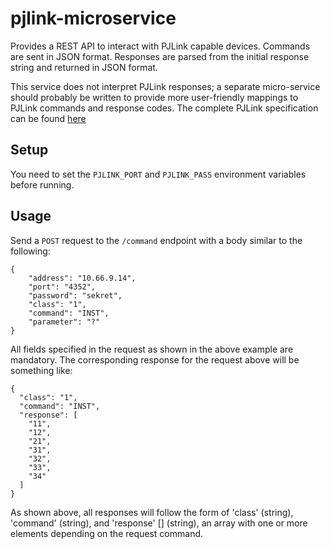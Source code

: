 # pjlink-microservice
Provides a REST API to interact with PJLink capable devices. Commands
are sent in JSON format. Responses are parsed from the initial response string and returned in JSON format.

This service does not interpret PJLink responses; a separate micro-service should probably be written to provide more user-friendly mappings to PJLink commands and response codes. The complete PJLink specification can be found [here](http://pjlink.jbmia.or.jp/english/data/5-1_PJLink_eng_20131210.pdf)

## Setup
You need to set the `PJLINK_PORT` and `PJLINK_PASS` environment variables before running.

## Usage
Send a `POST` request to the `/command` endpoint with a body similar to the following:
```
{
    "address": "10.66.9.14",
    "port": "4352",
    "password": "sekret",
    "class": "1",
    "command": "INST",
    "parameter": "?"
}
```
All fields specified in the request as shown in the above example are mandatory. The corresponding response for the request above will be something like:
```
{
  "class": "1",
  "command": "INST",
  "response": [
    "11",
    "12",
    "21",
    "31",
    "32",
    "33",
    "34"
  ]
}
```
As shown above, all responses will follow the form of 'class' (string), 'command' (string), and 'response' [] (string), an array with one or more elements depending on the request command.
